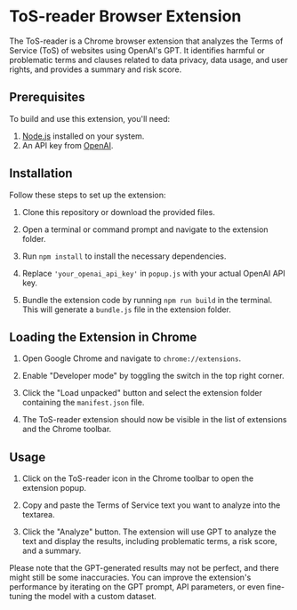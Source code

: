 # ToS-reader Browser Extension

The ToS-reader is a Chrome browser extension that analyzes the Terms of Service (ToS) of websites using OpenAI's GPT. It identifies harmful or problematic terms and clauses related to data privacy, data usage, and user rights, and provides a summary and risk score.

## Prerequisites

To build and use this extension, you'll need:

1. [Node.js](https://nodejs.org/) installed on your system.
2. An API key from [OpenAI](https://beta.openai.com/signup/).

## Installation

Follow these steps to set up the extension:

1. Clone this repository or download the provided files.

2. Open a terminal or command prompt and navigate to the extension folder.

3. Run `npm install` to install the necessary dependencies.

4. Replace `'your_openai_api_key'` in `popup.js` with your actual OpenAI API key.

5. Bundle the extension code by running `npm run build` in the terminal. This will generate a `bundle.js` file in the extension folder.

## Loading the Extension in Chrome

1. Open Google Chrome and navigate to `chrome://extensions`.

2. Enable "Developer mode" by toggling the switch in the top right corner.

3. Click the "Load unpacked" button and select the extension folder containing the `manifest.json` file.

4. The ToS-reader extension should now be visible in the list of extensions and the Chrome toolbar.

## Usage

1. Click on the ToS-reader icon in the Chrome toolbar to open the extension popup.

2. Copy and paste the Terms of Service text you want to analyze into the textarea.

3. Click the "Analyze" button. The extension will use GPT to analyze the text and display the results, including problematic terms, a risk score, and a summary.

Please note that the GPT-generated results may not be perfect, and there might still be some inaccuracies. You can improve the extension's performance by iterating on the GPT prompt, API parameters, or even fine-tuning the model with a custom dataset.
